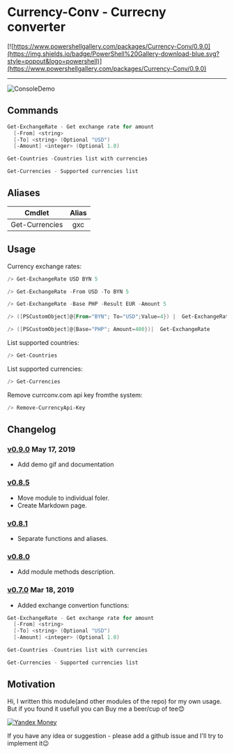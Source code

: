 # Currency-Conv - Currecny converter

[![https://www.powershellgallery.com/packages/Currency-Conv/0.9.0](https://img.shields.io/badge/PowerShell%20Gallery-download-blue.svg?style=popout&logo=powershell)](https://www.powershellgallery.com/packages/Currency-Conv/0.9.0)

<!-- [Documentation](https://powershellscripts.readthedocs.io/en/latest/) -->

---------------------

![ConsoleDemo](https://raw.githubusercontent.com/stadub/PowershellScripts/master/Currency-Conv/Assets/demo.gif)

## Commands

```powershell
Get-ExchangeRate - Get exchange rate for amount
  [-From] <string>
  [-To] <string> (Optional "USD")
  [-Amount] <integer> (Optional 1.0)

Get-Countries -Countries list with currencies

Get-Currencies - Supported currencies list
```

## Aliases

| Cmdlet           | Alias    |
| -----------------|:--------:|
| Get-Currencies   | gxc | xe |

## Usage

Currency exchange rates:

```powershell
/> Get-ExchangeRate USD BYN 5
```

```powershell
/> Get-ExchangeRate -From USD -To BYN 5
```

```powershell
/> Get-ExchangeRate -Base PHP -Result EUR -Amount 5
```

```powershell
/> ([PSCustomObject]@{From="BYN"; To="USD";Value=4}) |  Get-ExchangeRate
```

```powershell
/> ([PSCustomObject]@{Base="PHP"; Amount=400})|  Get-ExchangeRate
```

List supported countries:

```powershell
/> Get-Countries
```

List supported currencies:

```powershell
/> Get-Currencies
```

Remove currconv.com api key fromthe system:

```powershell
/> Remove-CurrencyApi-Key
```

## Changelog

### [v0.9.0](https://github.com/stadub/PowershellScripts/releases/tag/v0.8.2) May 17, 2019

* Add demo gif and documentation

### [v0.8.5](https://github.com/stadub/PowershellScripts/releases/tag/v0.8.0)

* Move module to individual foler.
* Create Markdown page.

### [v0.8.1](https://github.com/stadub/PowershellScripts/releases/tag/v0.2.0)

* Separate functions and aliases.

### [v0.8.0](https://github.com/stadub/PowershellScripts/releases/tag/v0.1.0)

* Add module methods description.


### [v0.7.0](https://github.com/stadub/PowershellScripts/releases/tag/v0.1.0) Mar 18, 2019

* Added exchange convertion functions:

```powershell
Get-ExchangeRate - Get exchange rate for amount
  [-From] <string>
  [-To] <string> (Optional "USD")
  [-Amount] <integer> (Optional 1.0)

Get-Countries -Countries list with currencies

Get-Currencies - Supported currencies list

```

## Motivation

Hi, I written this module(and other modules of the repo) for my own usage.
But if you found it usefull you can Buy me a beer/cup of tee😊

<!--   By Paypal [![PayPal.me](https://img.shields.io/badge/PayPal-me-blue.svg?maxAge=2592000)](https://www.paypal.me/dima.by)

 <> Or 
 -->
[![Yandex Money](https://money.yandex.ru/i/ym2015_icon.png)](https://money.yandex.ru/to/410014572567962)

<!-- Yandex Money (https://money.yandex.ru/i/ym2015_icon.png)(https://money.yandex.ru/to/410014572567962) -->

If you have any idea or suggestion - please add a github issue and I'll try to implement it😉
